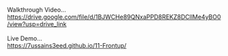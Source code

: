 Walkthrough Video...<br>https://drive.google.com/file/d/1BJWCHe89QNxaPPD8REKZ8DCllMe4yBO0/view?usp=drive_link
<br><br>
Live Demo...<br>https://7ussains3eed.github.io/11-Frontup/
